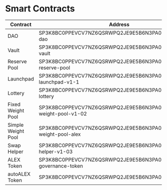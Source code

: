 # Smart Contracts

| Contract           | Address                                                           |
| ------------------ | ----------------------------------------------------------------- |
| DAO                | SP3K8BC0PPEVCV7NZ6QSRWPQ2JE9E5B6N3PA0KBR9.executor-dao            |
| Vault              | SP3K8BC0PPEVCV7NZ6QSRWPQ2JE9E5B6N3PA0KBR9.alex-vault              |
| Reserve Pool       | SP3K8BC0PPEVCV7NZ6QSRWPQ2JE9E5B6N3PA0KBR9.alex-reserve-pool       |
| Launchpad          | SP3K8BC0PPEVCV7NZ6QSRWPQ2JE9E5B6N3PA0KBR9.alex-launchpad-v1-1     |
| Lottery            | SP3K8BC0PPEVCV7NZ6QSRWPQ2JE9E5B6N3PA0KBR9.alex-lottery            |
| Fixed Weight Pool  | SP3K8BC0PPEVCV7NZ6QSRWPQ2JE9E5B6N3PA0KBR9.fixed-weight-pool-v1-02 |
| Simple Weight Pool | SP3K8BC0PPEVCV7NZ6QSRWPQ2JE9E5B6N3PA0KBR9.simple-weight-pool-alex |
| Swap Helper        | SP3K8BC0PPEVCV7NZ6QSRWPQ2JE9E5B6N3PA0KBR9.swap-helper-v1-03       |
| ALEX Token         | SP3K8BC0PPEVCV7NZ6QSRWPQ2JE9E5B6N3PA0KBR9.age000-governance-token |
| autoALEX Token     | SP3K8BC0PPEVCV7NZ6QSRWPQ2JE9E5B6N3PA0KBR9.auto-alex               |
